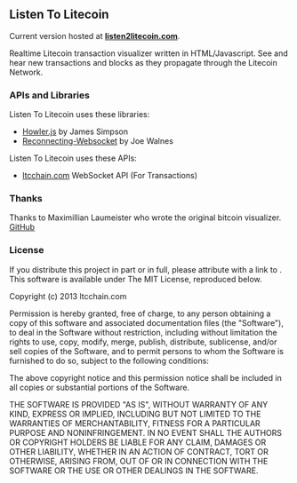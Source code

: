 ## Listen To Litecoin ##

Current version hosted at [**listen2litecoin.com**](http://listen2litecoin.com/).

Realtime Litecoin transaction visualizer written in HTML/Javascript. See and hear new transactions  and blocks as they propagate through the Litecoin Network.

### APIs and Libraries ###

Listen To Litecoin uses these libraries:

* [Howler.js](http://goldfirestudios.com/blog/104/howler.js-Modern-Web-Audio-Javascript-Library) by James Simpson
* [Reconnecting-Websocket](https://github.com/joewalnes/reconnecting-websocket) by Joe Walnes

Listen To Litecoin uses these APIs:

* [ltcchain.com](http://ltcchain.com/) WebSocket API (For Transactions)

### Thanks ###

Thanks to Maximillian Laumeister who wrote the original bitcoin visualizer. [GitHub](https://github.com/MaxLaumeister/Listen-To-Bitcoin)

### License ###

If you distribute this project in part or in full, please attribute with a link to . This software is available under The MIT License, reproduced below.

Copyright (c) 2013 ltcchain.com

Permission is hereby granted, free of charge, to any person obtaining a copy of this software and associated documentation files (the "Software"), to deal in the Software without restriction, including without limitation the rights to use, copy, modify, merge, publish, distribute, sublicense, and/or sell copies of the Software, and to permit persons to whom the Software is furnished to do so, subject to the following conditions:

The above copyright notice and this permission notice shall be included in all copies or substantial portions of the Software.

THE SOFTWARE IS PROVIDED "AS IS", WITHOUT WARRANTY OF ANY KIND, EXPRESS OR IMPLIED, INCLUDING BUT NOT LIMITED TO THE WARRANTIES OF MERCHANTABILITY, FITNESS FOR A PARTICULAR PURPOSE AND NONINFRINGEMENT. IN NO EVENT SHALL THE AUTHORS OR COPYRIGHT HOLDERS BE LIABLE FOR ANY CLAIM, DAMAGES OR OTHER LIABILITY, WHETHER IN AN ACTION OF CONTRACT, TORT OR OTHERWISE, ARISING FROM, OUT OF OR IN CONNECTION WITH THE SOFTWARE OR THE USE OR OTHER DEALINGS IN THE SOFTWARE.